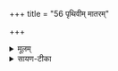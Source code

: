 +++
title = "56 पृथिवीम् मातरम्"

+++


<details><summary>मूलम्</summary>

पृ॒थि॒वीम॒न्याम॒भित॑स्थु॒र्जना॑सः ।  
पृ॒थि॒वीम्मा॒तर॑म्म॒हीम् ।  
अ॒न्तरि॑ख्ष॒मुप॑ब्रुवे ।  
बृ॒ह॒तीमू॒तये॒ दिव᳚म् ।
</details>

<details><summary>सायण-टीका</summary>

23अथ त्रयोविंशीमाह - इमां पृथिवीं महीं मातरं मातृसमानामहमुपब्रुवे । यथा माता पालयति तथा त्वं पालयेति ब्रुवे प्रार्थये । अन्तरिक्षमप्यवकाशदानाय प्रार्थये । बृहतीं प्रौढां दिवमपि ऊतये वृष्टिप्रदानेन रक्षणाय प्रार्थये ॥
</details>